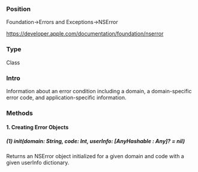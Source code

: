 ### Position
Foundation->Errors and Exceptions->NSError

<https://developer.apple.com/documentation/foundation/nserror>


### Type
Class

### Intro 
Information about an error condition including a domain, a domain-specific error code, and application-specific information.

### Methods
#### 1. Creating Error Objects
##### (1) init(domain: String, code: Int, userInfo: [AnyHashable : Any]? = nil)

Returns an NSError object initialized for a given domain and code with a given userInfo dictionary.